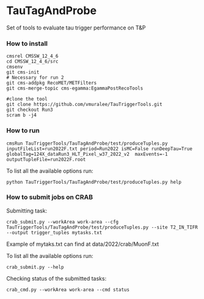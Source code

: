 # TauTagAndProbe
Set of tools to evaluate tau trigger performance on T&amp;P

### How to install

```
cmsrel CMSSW_12_4_6
cd CMSSW_12_4_6/src
cmsenv
git cms-init
# Necessary for run 2 
git cms-addpkg RecoMET/METFilters
git cms-merge-topic cms-egamma:EgammaPostRecoTools

#clone the tool
git clone https://github.com/vmuralee/TauTriggerTools.git
git checkout Run3
scram b -j4
```

### How to run

```
cmsRun TauTriggerTools/TauTagAndProbe/test/produceTuples.py inputFileList=run2022F.txt period=Run2022 isMC=False runDeepTau=True globalTag=124X_dataRun3_HLT_Pixel_w37_2022_v2  maxEvents=-1 outputTupleFile=run2022F.root
```

To list all the available options run:
```
python TauTriggerTools/TauTagAndProbe/test/produceTuples.py help
```

### How to submit jobs on CRAB

Submitting task:
```
crab_submit.py --workArea work-area --cfg TauTriggerTools/TauTagAndProbe/test/produceTuples.py --site T2_IN_TIFR --output trigger_tuples mytasks.txt
```
Example of mytaks.txt can find at data/2022/crab/MuonF.txt 

To list all the available options run:
```
crab_submit.py --help
```

Checking status of the submitted tasks:
```
crab_cmd.py --workArea work-area --cmd status
```
